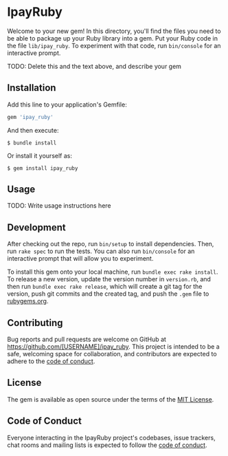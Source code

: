 # IpayRuby

Welcome to your new gem! In this directory, you'll find the files you need to be able to package up your Ruby library into a gem. Put your Ruby code in the file `lib/ipay_ruby`. To experiment with that code, run `bin/console` for an interactive prompt.

TODO: Delete this and the text above, and describe your gem

## Installation

Add this line to your application's Gemfile:

```ruby
gem 'ipay_ruby'
```

And then execute:

    $ bundle install

Or install it yourself as:

    $ gem install ipay_ruby

## Usage

TODO: Write usage instructions here

## Development

After checking out the repo, run `bin/setup` to install dependencies. Then, run `rake spec` to run the tests. You can also run `bin/console` for an interactive prompt that will allow you to experiment.

To install this gem onto your local machine, run `bundle exec rake install`. To release a new version, update the version number in `version.rb`, and then run `bundle exec rake release`, which will create a git tag for the version, push git commits and the created tag, and push the `.gem` file to [rubygems.org](https://rubygems.org).

## Contributing

Bug reports and pull requests are welcome on GitHub at https://github.com/[USERNAME]/ipay_ruby. This project is intended to be a safe, welcoming space for collaboration, and contributors are expected to adhere to the [code of conduct](https://github.com/[USERNAME]/ipay_ruby/blob/master/CODE_OF_CONDUCT.md).

## License

The gem is available as open source under the terms of the [MIT License](https://opensource.org/licenses/MIT).

## Code of Conduct

Everyone interacting in the IpayRuby project's codebases, issue trackers, chat rooms and mailing lists is expected to follow the [code of conduct](https://github.com/[USERNAME]/ipay_ruby/blob/master/CODE_OF_CONDUCT.md).
